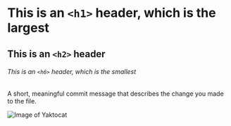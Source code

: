 # This is an `<h1>` header, which is the largest

## This is an `<h2>` header

###### This is an `<h6>` header, which is the smallest

A short, meaningful commit message that describes the change you made to the file.

![Image of Yaktocat](https://octodex.github.com/images/yaktocat.png)
